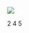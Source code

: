 ![](../../../Screenshots/Pasted%20image%2020210922121806.png)

2 <!-- Just doing some development here
3 <!-- /js/js -->
4 <!-- Don't go deep ;) -->
5
